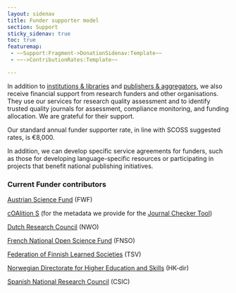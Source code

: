 ```yaml
---
layout: sidenav
title: Funder supporter model
section: Support
sticky_sidenav: true
toc: true
featuremap:
 - ~~Support:Fragment->DonationSidenav:Template~~
 - ~~->ContributionRates:Template~~

---
```


In addition to [institutions & libraries](/support/) and [publishers & aggregators](/support/publisher-supporters/), we also receive financial support from research funders and other organisations. They use our services for research quality assessment and to identify trusted quality journals for assessment, compliance monitoring, and funding allocation. We are grateful for their support.

Our standard annual funder supporter rate, in line with SCOSS suggested rates, is €8,000.

In addition, we can develop specific service agreements for funders, such as those for developing language-specific resources or participating in projects that benefit national publishing initiatives.

### Current Funder contributors

[Austrian Science Fund](https://www.fwf.ac.at/) (FWF)

[cOAlition S](https://www.coalition-s.org/) (for the metadata we provide for the [Journal Checker Tool](https://www.coalition-s.org/coalition-s-releases-the-journal-checker-tool/))

[Dutch Research Council](https://www.nwo.nl/) (NWO)

[French National Open Science Fund](https://www.ouvrirlascience.fr/le-fonds-national-pour-la-science-ouverte/) (FNSO)

[Federation of Finnish Learned Societies](https://www.tsv.fi/) (TSV)

[Norwegian Directorate for Higher Education and Skills](https://hkdir.no/) (HK-dir)

[Spanish National Research Council](https://www.csic.es) (CSIC)
